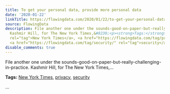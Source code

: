 ```yaml
---
title: To get your personal data, provide more personal data
date: '2020-01-22'
linkTitle: https://flowingdata.com/2020/01/22/to-get-your-personal-data-provide-more-personal-data/
source: FlowingData
description: File another one under the sounds-good-on-paper-but-really-challenging-in-practice.
  Kashmir Hill, for The New York Times,&#8230;<p><strong>Tags:</strong> <a href="https://flowingdata.com/tag/new-york-times/"
  rel="tag">New York Times</a>, <a href="https://flowingdata.com/tag/privacy/" rel="tag">privacy</a>,
  <a href="https://flowingdata.com/tag/security/" rel="tag">security</a></p> ...
disable_comments: true
---
```

File another one under the sounds-good-on-paper-but-really-challenging-in-practice. Kashmir Hill, for The New York Times,&#8230;<p><strong>Tags:</strong> <a href="https://flowingdata.com/tag/new-york-times/" rel="tag">New York Times</a>, <a href="https://flowingdata.com/tag/privacy/" rel="tag">privacy</a>, <a href="https://flowingdata.com/tag/security/" rel="tag">security</a></p> ...